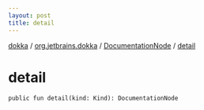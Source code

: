 ```yaml
---
layout: post
title: detail
---
```

[dokka](../../index.md) / [org.jetbrains.dokka](../index.md) / [DocumentationNode](index.md) / [detail](detail.md)

# detail

```
public fun detail(kind: Kind): DocumentationNode
```
